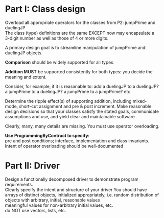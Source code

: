 # Part I: Class design

Overload all appropriate operators for the classes from P2:   jumpPrime and duelingJP  
The class (type) definitions are the same EXCEPT now may encapsulate a 3-digit number
as well as those of 4 or more digits.

A primary design goal is to streamline manipulation of jumpPrime and duelingJP objects.

**Comparison** should be widely supported for all types.

**Addition MUST** be supported consistently for both types: you decide the meaning and
extent.

Consider, for example, if it is reasonable to: add  a duelingJP  to a duelingJP?  a
jumpPrime  to a duelingJP? a jumpPrime to a jumpPrime?   etc.

Determine the ripple effect(s) of supporting addition, including mixed-mode, short-cut
assignment and pre & post increment. Make reasonable design decisions so that your
classes satisfy the stated goals, communicate assumptions and use, and yield clear and
maintainable software

Clearly, many, many details are missing.  You must use operator overloading.

**Use ProgrammingByContract to specify:**  
pre and post conditions; interface, implementation and class invariants.   
Intent of operator overloading should be well-documented

# Part II: Driver
Design a functionally decomposed driver to demonstrate program requirements.   
Clearly specify the intent and structure of your driver
You should have arrays of distinct objects, initialized appropriately, i.e.
random distribution of objects with arbitrary, initial, reasonable values  
meaningful values for non-arbitrary initial values, etc.  
do NOT use vectors, lists, etc.    